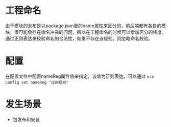 # 工程命名
由于模块的发布是以package.json里的name属性来区分的，前后端都有各自的模块，很可能会存在命名冲突的问题，所以在工程命名的时候可以增加区分的纬度，通过正则表达来校验命名的合法性，如果不存在该规则，则忽略命名校验。

# 配置
在配置文件中配置nameReg属性值来指定，该值为正则表达。可以通过 `ncs config set nameReg "正则规则"`

# 发生场景
- 包发布和安装
